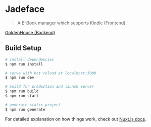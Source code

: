 # Jadeface
> A E-Book manager which supports Kindle (Frontend). 

[GoldenHouse (Backend)](https://github.com/EarlySpringCommitee/GoldenHouse)

## Build Setup

``` bash
# install dependencies
$ npm run install

# serve with hot reload at localhost:3000
$ npm run dev

# build for production and launch server
$ npm run build
$ npm run start

# generate static project
$ npm run generate
```

For detailed explanation on how things work, check out [Nuxt.js docs](https://nuxtjs.org).
